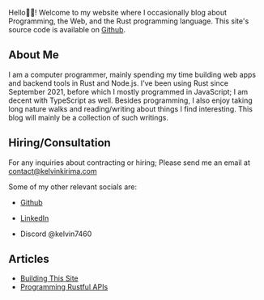 Hello👋🏽! Welcome to my website where I occasionally blog about Programming, the Web, and the Rust programming language. This site's source code is available on [Github](https://github.com/kelvinkirima014/kelvinkirima.com).

## About Me 

I am a computer programmer, mainly spending my time building web apps and backend tools in Rust and Node.js. I’ve been using Rust since September 2021, before which I mostly programmed in JavaScript; I am decent with TypeScript as well. Besides programming, I also enjoy taking long nature walks and reading/writing about things I find interesting. This blog will mainly be a collection of such writings.

## Hiring/Consultation
For any inquiries about contracting or hiring; Please send me an email at contact@kelvinkirima.com

Some of my other relevant socials are:


- [Github](https://github.com/kelvinkirima014)

- [LinkedIn](https://www.linkedin.com/in/kelvin-kirima-25b010184/)

- Discord @kelvin7460
  

## Articles 

- [Building This Site](building_this_site.html)
- [Programming Rustful APIs](building_rustful_apis.html)

